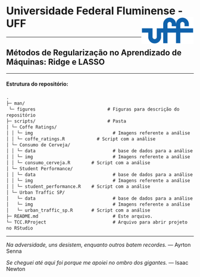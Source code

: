 # Universidade Federal Fluminense - UFF <img src="man/figures/UFF_brasao.png" align="right" />

---

## Métodos de Regularização no Aprendizado de Máquinas: Ridge e LASSO
---

#### Estrutura do repositório:
```
.
├─ man/
 └─ figures   					      # Figuras para descrição do repositório
├─ scripts/       					  # Pasta
│ └─ Coffe Ratings/
│ │ └─ img						        # Imagens referente a análise
│ │ └─ coffe_ratings.R  		  # Script com a análise
│ └─ Consumo de Cerveja/
│ │ └─ data						        # base de dados para a análise
│ │ └─ img						        # Imagens referente a análise
│ │ └─ consumo_cerveja.R  		# Script com a análise
│ └─ Student Performance/
│ │ └─ data						        # base de dados para a análise
│ │ └─ img						        # Imagens referente a análise
│ │ └─ student_performance.R	# Script com a análise
│ └─ Urban Traffic SP/
│   └─ data						        # base de dados para a análise
│   └─ img						        # Imagens referente a análise
│   └─ urban_traffic_sp.R  		# Script com a análise
├─ README.md     					    # Este arquivo.
└─ TCC.RProject  					    # Arquivo para abrir projeto no RStudio
```
---

_Na adversidade, uns desistem, enquanto outros batem recordes._ — Ayrton Senna

_Se cheguei até aqui foi porque me apoiei no ombro dos gigantes._ —  Isaac Newton
